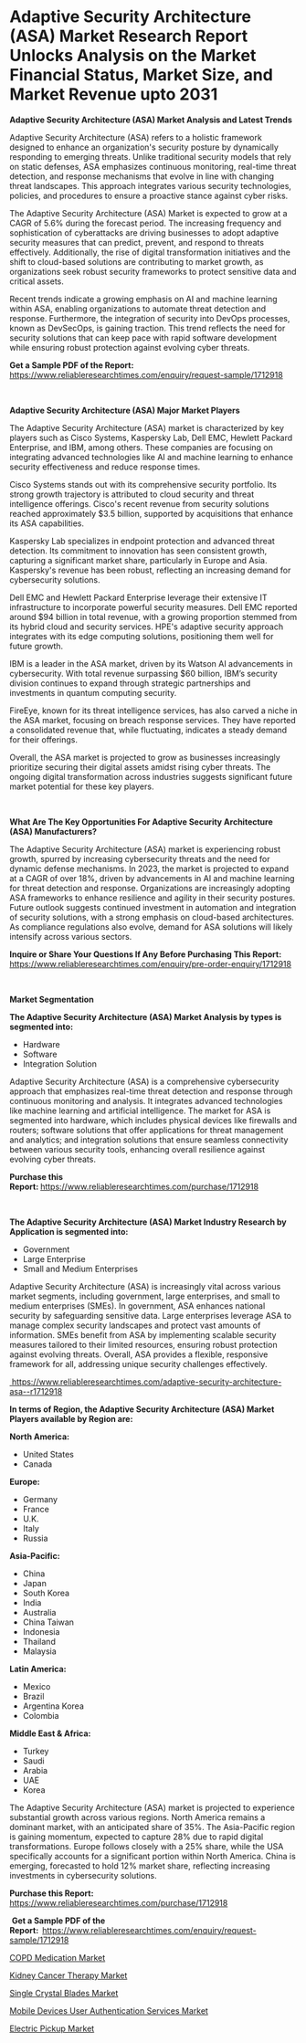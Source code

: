 <p><h1>Adaptive Security Architecture (ASA) Market Research Report Unlocks Analysis on the Market Financial Status, Market Size, and Market Revenue upto 2031</h1></p><p><strong>Adaptive Security Architecture (ASA) Market Analysis and Latest Trends</strong></p>
<p><p>Adaptive Security Architecture (ASA) refers to a holistic framework designed to enhance an organization's security posture by dynamically responding to emerging threats. Unlike traditional security models that rely on static defenses, ASA emphasizes continuous monitoring, real-time threat detection, and response mechanisms that evolve in line with changing threat landscapes. This approach integrates various security technologies, policies, and procedures to ensure a proactive stance against cyber risks.</p><p>The Adaptive Security Architecture (ASA) Market is expected to grow at a CAGR of 5.6% during the forecast period. The increasing frequency and sophistication of cyberattacks are driving businesses to adopt adaptive security measures that can predict, prevent, and respond to threats effectively. Additionally, the rise of digital transformation initiatives and the shift to cloud-based solutions are contributing to market growth, as organizations seek robust security frameworks to protect sensitive data and critical assets.</p><p>Recent trends indicate a growing emphasis on AI and machine learning within ASA, enabling organizations to automate threat detection and response. Furthermore, the integration of security into DevOps processes, known as DevSecOps, is gaining traction. This trend reflects the need for security solutions that can keep pace with rapid software development while ensuring robust protection against evolving cyber threats.</p></p>
<p><strong>Get a Sample PDF of the Report:&nbsp;</strong> <a href="https://www.reliableresearchtimes.com/enquiry/request-sample/1712918?utm_campaign=1598&utm_medium=2&utm_source=Github&utm_content=ia&utm_term=22102024&utm_id=adaptive-security-architecture-asa">https://www.reliableresearchtimes.com/enquiry/request-sample/1712918</a></p>
<p>&nbsp;</p>
<p><strong>Adaptive Security Architecture (ASA) Major Market Players</strong></p>
<p><p>The Adaptive Security Architecture (ASA) market is characterized by key players such as Cisco Systems, Kaspersky Lab, Dell EMC, Hewlett Packard Enterprise, and IBM, among others. These companies are focusing on integrating advanced technologies like AI and machine learning to enhance security effectiveness and reduce response times.</p><p>Cisco Systems stands out with its comprehensive security portfolio. Its strong growth trajectory is attributed to cloud security and threat intelligence offerings. Cisco's recent revenue from security solutions reached approximately $3.5 billion, supported by acquisitions that enhance its ASA capabilities.</p><p>Kaspersky Lab specializes in endpoint protection and advanced threat detection. Its commitment to innovation has seen consistent growth, capturing a significant market share, particularly in Europe and Asia. Kaspersky's revenue has been robust, reflecting an increasing demand for cybersecurity solutions.</p><p>Dell EMC and Hewlett Packard Enterprise leverage their extensive IT infrastructure to incorporate powerful security measures. Dell EMC reported around $94 billion in total revenue, with a growing proportion stemmed from its hybrid cloud and security services. HPE's adaptive security approach integrates with its edge computing solutions, positioning them well for future growth.</p><p>IBM is a leader in the ASA market, driven by its Watson AI advancements in cybersecurity. With total revenue surpassing $60 billion, IBM’s security division continues to expand through strategic partnerships and investments in quantum computing security.</p><p>FireEye, known for its threat intelligence services, has also carved a niche in the ASA market, focusing on breach response services. They have reported a consolidated revenue that, while fluctuating, indicates a steady demand for their offerings.</p><p>Overall, the ASA market is projected to grow as businesses increasingly prioritize securing their digital assets amidst rising cyber threats. The ongoing digital transformation across industries suggests significant future market potential for these key players.</p></p>
<p>&nbsp;</p>
<p><strong>What Are The Key Opportunities For Adaptive Security Architecture (ASA) Manufacturers?</strong></p>
<p><p>The Adaptive Security Architecture (ASA) market is experiencing robust growth, spurred by increasing cybersecurity threats and the need for dynamic defense mechanisms. In 2023, the market is projected to expand at a CAGR of over 18%, driven by advancements in AI and machine learning for threat detection and response. Organizations are increasingly adopting ASA frameworks to enhance resilience and agility in their security postures. Future outlook suggests continued investment in automation and integration of security solutions, with a strong emphasis on cloud-based architectures. As compliance regulations also evolve, demand for ASA solutions will likely intensify across various sectors.</p></p>
<p><strong>Inquire or Share Your Questions If Any Before Purchasing This Report:</strong> <a href="https://www.reliableresearchtimes.com/enquiry/pre-order-enquiry/1712918?utm_campaign=1598&utm_medium=2&utm_source=Github&utm_content=ia&utm_term=22102024&utm_id=adaptive-security-architecture-asa">https://www.reliableresearchtimes.com/enquiry/pre-order-enquiry/1712918</a></p>
<p>&nbsp;</p>
<p><strong>Market Segmentation</strong></p>
<p><strong>The Adaptive Security Architecture (ASA) Market Analysis by types is segmented into:</strong></p>
<p><ul><li>Hardware</li><li>Software</li><li>Integration Solution</li></ul></p>
<p><p>Adaptive Security Architecture (ASA) is a comprehensive cybersecurity approach that emphasizes real-time threat detection and response through continuous monitoring and analysis. It integrates advanced technologies like machine learning and artificial intelligence. The market for ASA is segmented into hardware, which includes physical devices like firewalls and routers; software solutions that offer applications for threat management and analytics; and integration solutions that ensure seamless connectivity between various security tools, enhancing overall resilience against evolving cyber threats.</p></p>
<p><strong>Purchase this Report:&nbsp;</strong><a href="https://www.reliableresearchtimes.com/purchase/1712918?utm_campaign=1598&utm_medium=2&utm_source=Github&utm_content=ia&utm_term=22102024&utm_id=adaptive-security-architecture-asa">https://www.reliableresearchtimes.com/purchase/1712918</a></p>
<p>&nbsp;</p>
<p><strong>The Adaptive Security Architecture (ASA) Market Industry Research by Application is segmented into:</strong></p>
<p><ul><li>Government</li><li>Large Enterprise</li><li>Small and Medium Enterprises</li></ul></p>
<p><p>Adaptive Security Architecture (ASA) is increasingly vital across various market segments, including government, large enterprises, and small to medium enterprises (SMEs). In government, ASA enhances national security by safeguarding sensitive data. Large enterprises leverage ASA to manage complex security landscapes and protect vast amounts of information. SMEs benefit from ASA by implementing scalable security measures tailored to their limited resources, ensuring robust protection against evolving threats. Overall, ASA provides a flexible, responsive framework for all, addressing unique security challenges effectively.</p></p>
<p><a href="https://www.reliableresearchtimes.com/adaptive-security-architecture-asa--r1712918?utm_campaign=1598&utm_medium=2&utm_source=Github&utm_content=ia&utm_term=22102024&utm_id=adaptive-security-architecture-asa">&nbsp;https://www.reliableresearchtimes.com/adaptive-security-architecture-asa--r1712918</a></p>
<p><strong>In terms of Region, the Adaptive Security Architecture (ASA) Market Players available by Region are:</strong></p>
<p>
    <p> <strong> North America: </strong>
        <ul>
            <li>United States</li>
            <li>Canada</li>
        </ul>
        </p> 
    <p> <strong> Europe: </strong>
        <ul>
            <li>Germany</li>
            <li>France</li>
            <li>U.K.</li>
            <li>Italy</li>
            <li>Russia</li>
        </ul>
        </p> 
    <p> <strong> Asia-Pacific: </strong>
        <ul>
            <li>China</li>
            <li>Japan</li>
            <li>South Korea</li>
            <li>India</li>
            <li>Australia</li>
            <li>China Taiwan</li>
            <li>Indonesia</li>
            <li>Thailand</li>
            <li>Malaysia</li>
        </ul>
        </p> 
    <p> <strong> Latin America: </strong>
        <ul>
            <li>Mexico</li>
            <li>Brazil</li>
            <li>Argentina Korea</li>
            <li>Colombia</li>
        </ul>
        </p> 
    <p> <strong> Middle East & Africa: </strong>
        <ul>
            <li>Turkey</li>
            <li>Saudi</li>
            <li>Arabia</li>
            <li>UAE</li>
            <li>Korea</li>
        </ul>
    </p>
    </p>
<p><p>The Adaptive Security Architecture (ASA) market is projected to experience substantial growth across various regions. North America remains a dominant market, with an anticipated share of 35%. The Asia-Pacific region is gaining momentum, expected to capture 28% due to rapid digital transformations. Europe follows closely with a 25% share, while the USA specifically accounts for a significant portion within North America. China is emerging, forecasted to hold 12% market share, reflecting increasing investments in cybersecurity solutions.</p></p>
<p><strong>Purchase this Report: </strong><a href="https://www.reliableresearchtimes.com/purchase/1712918?utm_campaign=1598&utm_medium=2&utm_source=Github&utm_content=ia&utm_term=22102024&utm_id=adaptive-security-architecture-asa">https://www.reliableresearchtimes.com/purchase/1712918</a></p>
<p>&nbsp;<strong>Get a Sample PDF of the Report:&nbsp;&nbsp;</strong><a href="https://www.reliableresearchtimes.com/enquiry/request-sample/1712918?utm_campaign=1598&utm_medium=2&utm_source=Github&utm_content=ia&utm_term=22102024&utm_id=adaptive-security-architecture-asa">https://www.reliableresearchtimes.com/enquiry/request-sample/1712918</a></p>
<p><strong></strong></p>
<p><p><a href="https://www.linkedin.com/pulse/copd-medication-spectrum-usage-patterns-sector-evolution-2024-2031-tjp9f?utm_campaign=1598&utm_medium=2&utm_source=Github&utm_content=ia&utm_term=22102024&utm_id=adaptive-security-architecture-asa">COPD Medication Market</a></p><p><a href="https://www.linkedin.com/pulse/global-perspectives-kidney-cancer-therapy-market-trends-forecast-tn9pf?utm_campaign=1598&utm_medium=2&utm_source=Github&utm_content=ia&utm_term=22102024&utm_id=adaptive-security-architecture-asa">Kidney Cancer Therapy Market</a></p><p><a href="https://www.linkedin.com/pulse/single-crystal-blades-market-emerging-trends-future-prospects-rcukf?utm_campaign=1598&utm_medium=2&utm_source=Github&utm_content=ia&utm_term=22102024&utm_id=adaptive-security-architecture-asa">Single Crystal Blades Market</a></p><p><a href="https://www.linkedin.com/pulse/mobile-devices-user-authentication-services-market-velocity-uodsf?utm_campaign=1598&utm_medium=2&utm_source=Github&utm_content=ia&utm_term=22102024&utm_id=adaptive-security-architecture-asa">Mobile Devices User Authentication Services Market</a></p><p><a href="https://www.linkedin.com/pulse/electric-pickup-market-emerging-trends-future-prospects-bgk1f?utm_campaign=1598&utm_medium=2&utm_source=Github&utm_content=ia&utm_term=22102024&utm_id=adaptive-security-architecture-asa">Electric Pickup Market</a></p></p>